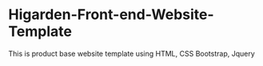 # Higarden-Front-end-Website-Template
This is product base website template using HTML, CSS Bootstrap, Jquery
